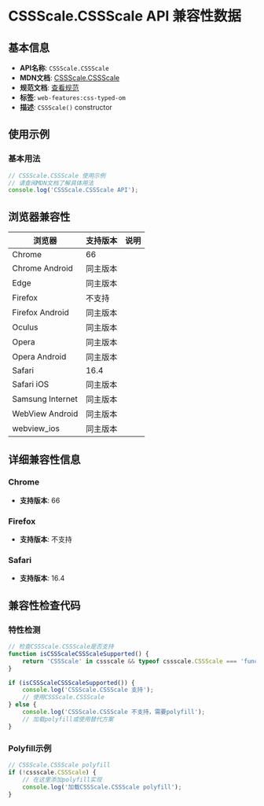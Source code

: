 # CSSScale.CSSScale API 兼容性数据

## 基本信息

- **API名称**: `CSSScale.CSSScale`
- **MDN文档**: [CSSScale.CSSScale](https://developer.mozilla.org/docs/Web/API/CSSScale/CSSScale)
- **规范文档**: [查看规范](https://drafts.css-houdini.org/css-typed-om/#dom-cssscale-cssscale)
- **标签**: `web-features:css-typed-om`
- **描述**: `CSSScale()` constructor

## 使用示例

### 基本用法

```javascript
// CSSScale.CSSScale 使用示例
// 请查阅MDN文档了解具体用法
console.log('CSSScale.CSSScale API');
```

## 浏览器兼容性

| 浏览器 | 支持版本 | 说明 |
|--------|----------|------|
| Chrome | 66 |  |
| Chrome Android | 同主版本 |  |
| Edge | 同主版本 |  |
| Firefox | 不支持 |  |
| Firefox Android | 同主版本 |  |
| Oculus | 同主版本 |  |
| Opera | 同主版本 |  |
| Opera Android | 同主版本 |  |
| Safari | 16.4 |  |
| Safari iOS | 同主版本 |  |
| Samsung Internet | 同主版本 |  |
| WebView Android | 同主版本 |  |
| webview_ios | 同主版本 |  |

## 详细兼容性信息

### Chrome

- **支持版本**: 66

### Firefox

- **支持版本**: 不支持

### Safari

- **支持版本**: 16.4

## 兼容性检查代码

### 特性检测

```javascript
// 检查CSSScale.CSSScale是否支持
function isCSSScaleCSSScaleSupported() {
    return 'CSSScale' in cssscale && typeof cssscale.CSSScale === 'function';
}

if (isCSSScaleCSSScaleSupported()) {
    console.log('CSSScale.CSSScale 支持');
    // 使用CSSScale.CSSScale
} else {
    console.log('CSSScale.CSSScale 不支持，需要polyfill');
    // 加载polyfill或使用替代方案
}
```

### Polyfill示例

```javascript
// CSSScale.CSSScale polyfill
if (!cssscale.CSSScale) {
    // 在这里添加polyfill实现
    console.log('加载CSSScale.CSSScale polyfill');
}
```

